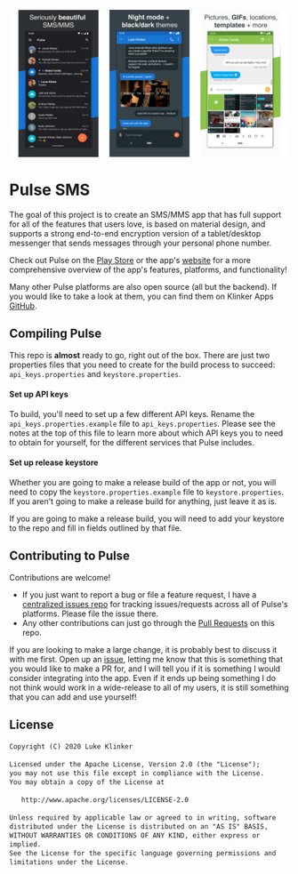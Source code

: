 ![feature graphic](/artwork/repo-header.png)

# Pulse SMS

The goal of this project is to create an SMS/MMS app that has full support for all of the features
that users love, is based on material design, and supports a strong end-to-end encryption version of a
tablet/desktop messenger that sends messages through your personal phone number.

Check out Pulse on the [Play Store](https://play.google.com/store/apps/details?id=xyz.klinker.messenger)
or the app's [website](https://messenger.klinkerapps.com/overview) for a more comprehensive overview
of the app's features, platforms, and functionality!

Many other Pulse platforms are also open source (all but the backend). If you would like to take a
look at them, you can find them on Klinker Apps [GitHub](https://github.com/klinker-apps?q=pulse).

## Compiling Pulse

This repo is **almost** ready to go, right out of the box. There are just two properties files that you need
to create for the build process to succeed: `api_keys.properties` and `keystore.properties`.

#### Set up API keys

To build, you'll need to set up a few different API keys. Rename the `api_keys.properties.example`
file to `api_keys.properties`. Please see the notes at the top of this file to learn more about
which API keys you to need to obtain for yourself, for the different services that Pulse includes.

#### Set up release keystore

Whether you are going to make a release build of the app or not, you will need to copy the `keystore.properties.example`
file to `keystore.properties`. If you aren't going to make a release build for anything, just leave it as is.

If you are going to make a release build, you will need to add your keystore to the repo and fill in
fields outlined by that file.

## Contributing to Pulse

Contributions are welcome!

* If you just want to report a bug or file a feature request, I have a [centralized issues repo](https://github.com/klinker-apps/pulse-sms-issues/issues) for tracking issues/requests across all of Pulse's platforms. Please file the issue there.
* Any other contributions can just go through the [Pull Requests](https://github.com/klinker-apps/pulse-sms-android/pulls) on this repo.

If you are looking to make a large change, it is probably best to discuss it with me first. Open up an [issue](https://github.com/klinker-apps/pulse-sms-issues/issues), letting me know that this is something that you would like to make a PR for, and I will tell you if it is something I would consider integrating into the app. Even if it ends up being something I do not think would work in a wide-release to all of my users, it is still something that you can add and use yourself!

## License

    Copyright (C) 2020 Luke Klinker

    Licensed under the Apache License, Version 2.0 (the "License");
    you may not use this file except in compliance with the License.
    You may obtain a copy of the License at

       http://www.apache.org/licenses/LICENSE-2.0

    Unless required by applicable law or agreed to in writing, software
    distributed under the License is distributed on an "AS IS" BASIS,
    WITHOUT WARRANTIES OR CONDITIONS OF ANY KIND, either express or implied.
    See the License for the specific language governing permissions and
    limitations under the License.
